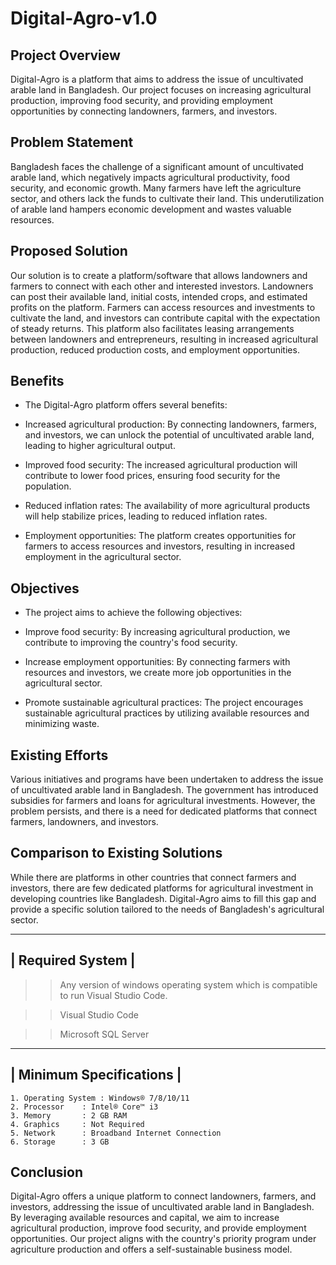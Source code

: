 
# Digital-Agro-v1.0

## Project Overview
Digital-Agro is a platform that aims to address the issue of uncultivated arable land in Bangladesh. Our project focuses on increasing agricultural production, improving food security, and providing employment opportunities by connecting landowners, farmers, and investors.

## Problem Statement
Bangladesh faces the challenge of a significant amount of uncultivated arable land, which negatively impacts agricultural productivity, food security, and economic growth. Many farmers have left the agriculture sector, and others lack the funds to cultivate their land. This underutilization of arable land hampers economic development and wastes valuable resources.

## Proposed Solution
Our solution is to create a platform/software that allows landowners and farmers to connect with each other and interested investors. Landowners can post their available land, initial costs, intended crops, and estimated profits on the platform. Farmers can access resources and investments to cultivate the land, and investors can contribute capital with the expectation of steady returns. This platform also facilitates leasing arrangements between landowners and entrepreneurs, resulting in increased agricultural production, reduced production costs, and employment opportunities.

## Benefits
* The Digital-Agro platform offers several benefits:

* Increased agricultural production: By connecting landowners, farmers, and investors, we can unlock the potential of uncultivated arable land, leading to higher agricultural output.

* Improved food security: The increased agricultural production will contribute to lower food prices, ensuring food security for the population.

* Reduced inflation rates: The availability of more agricultural products will help stabilize prices, leading to reduced inflation rates.

* Employment opportunities: The platform creates opportunities for farmers to access resources and investors, resulting in increased employment in the agricultural sector.

## Objectives
* The project aims to achieve the following objectives:

* Improve food security: By increasing agricultural production, we contribute to improving the country's food security.

* Increase employment opportunities: By connecting farmers with resources and investors, we create more job opportunities in the agricultural sector.

* Promote sustainable agricultural practices: The project encourages sustainable agricultural practices by utilizing available resources and minimizing waste.

## Existing Efforts
Various initiatives and programs have been undertaken to address the issue of uncultivated arable land in Bangladesh. The government has introduced subsidies for farmers and loans for agricultural investments. However, the problem persists, and there is a need for dedicated platforms that connect farmers, landowners, and investors.

## Comparison to Existing Solutions
While there are platforms in other countries that connect farmers and investors, there are few dedicated platforms for agricultural investment in developing countries like Bangladesh. Digital-Agro aims to fill this gap and provide a specific solution tailored to the needs of Bangladesh's agricultural sector.

-------------------
| Required System |
-------------------

 >> Any version of windows operating system which is compatible to run Visual Studio Code.
 
 >> Visual Studio Code
 
 >> Microsoft SQL Server

--------------------------
| Minimum Specifications |
--------------------------

    1. Operating System : Windows® 7/8/10/11
    2. Processor	: Intel® Core™ i3
    3. Memory		: 2 GB RAM
    4. Graphics		: Not Required
    5. Network		: Broadband Internet Connection
    6. Storage		: 3 GB

## Conclusion
Digital-Agro offers a unique platform to connect landowners, farmers, and investors, addressing the issue of uncultivated arable land in Bangladesh. By leveraging available resources and capital, we aim to increase agricultural production, improve food security, and provide employment opportunities. Our project aligns with the country's priority program under agriculture production and offers a self-sustainable business model.

